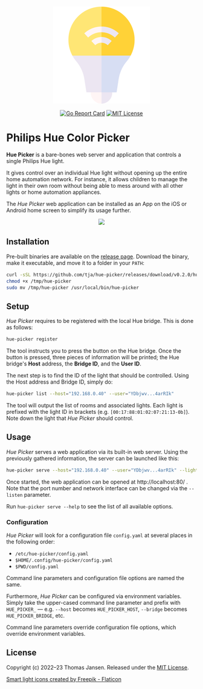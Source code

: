 <p align="center">
    <img width="256" src="etc/media/logo.png">
</p>

<p align="center">
    <a href="https://goreportcard.com/report/github.com/tja/hue-picker"><img src="https://goreportcard.com/badge/github.com/tja/hue-picker" alt="Go Report Card"></a>
    <a href="https://github.com/tja/hue-picker/blob/master/LICENSE"><img src="http://img.shields.io/badge/license-MIT-brightgreen.svg" alt="MIT License"></a>
</p>


# Philips Hue Color Picker

**Hue Picker** is a bare-bones web server and application that controls a single Philips Hue light.

It gives control over an individual Hue light without opening up the entire home automation network. For
instance, it allows children to manage the light in their own room without being able to mess around with all
other lights or home automation appliances.

The *Hue Picker* web application can be installed as an App on the iOS or Android home screen to simplify its
usage further.

<p align="center">
    <img width="480" src="etc/media/hero.gif">
</p>


## Installation

Pre-built binaries are available on the [release page](https://github.com/tja/hue-picker/releases/latest).
Download the binary, make it executable, and move it to a folder in your `PATH`:

```bash
curl -sSL https://github.com/tja/hue-picker/releases/download/v0.2.0/hue-picker-`uname -s`-`uname -m` >/tmp/hue-picker
chmod +x /tmp/hue-picker
sudo mv /tmp/hue-picker /usr/local/bin/hue-picker
```


## Setup

*Hue Picker* requires to be registered with the local Hue bridge. This is done as follows:

```bash
hue-picker register
```

The tool instructs you to press the button on the Hue bridge. Once the button is pressed, three pieces of
information will be printed; the Hue bridge's **Host** address, the **Bridge ID**, and the **User ID**.

The next step is to find the ID of the light that should be controlled. Using the Host address and Bridge ID,
simply do:

```bash
hue-picker list --host="192.168.0.40" --user="YDbjwv...4arRIk"
```

The tool will output the list of rooms and associated lights. Each light is prefixed with the light ID in
brackets (e.g. `[00:17:88:01:02:07:21:13-0b]`). Note down the light that *Hue Picker* should control.


## Usage

*Hue Picker* serves a web application via its built-in web server. Using the previously gathered information,
the server can be launched like this:

```bash
hue-picker serve --host="192.168.0.40" --user="YDbjwv...4arRIk" --light="00:17:...:21:13-0b"
```

Once started, the web application can be opened at http://localhost:80/ . Note that the port number and network
interface can be changed via the `--listen` parameter.

Run `hue-picker serve --help` to see the list of all available options.

### Configuration

*Hue Picker* will look for a configuration file `config.yaml` at several places in the following order:

- `/etc/hue-picker/config.yaml`
- `$HOME/.config/hue-picker/config.yaml`
- `$PWD/config.yaml`

Command line parameters and configuration file options are named the same.

Furthermore, *Hue Picker* can be configured via environment variables. Simply take the upper-cased command line
parameter and prefix with `HUE_PICKER_` &mdash; e.g. `--host` becomes `HUE_PICKER_HOST`, `--bridge` becomes
`HUE_PICKER_BRIDGE`, etc.

Command line parameters override configuration file options, which override environment variables.


## License

Copyright (c) 2022&ndash;23 Thomas Jansen. Released under the
[MIT License](https://github.com/tja/hue-picker/blob/master/LICENSE).

<a href="https://www.flaticon.com/free-icons/smart-light" title="smart light icons">Smart light icons created by Freepik - Flaticon</a>
